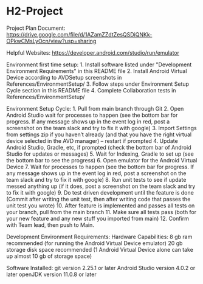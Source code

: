 # H2-Project

Project Plan Document: https://drive.google.com/file/d/1AZamZZdtZesQSDiQNKk-OPkwCMsLyOcn/view?usp=sharing

Helpful Websites: https://developer.android.com/studio/run/emulator 

Environment first time setup:
    1. Install software listed under "Development Environment Requirements" in this README file
    2. Install Android Virtual Device according to AVDSetup screenshots in References/EnvironmentSetup/
    3. Follow steps under Environment Setup Cycle section in this README file
    4. Complete Collaboration tests in References/EnvironmentSetup/ 


Environment Setup Cycle:
    1. Pull from main branch through Git
    2. Open Android Studio wait for processes to happen (see the bottom bar for progress. If any message shows up in the event log in red, post a screenshot on the team slack and try to fix it with google)
    3. Import Settings from settings zip if you haven’t already (and that you have the right virtual device selected in the AVD manager) – restart if prompted
    4. Update Android Studio, Gradle, etc, if prompted (check the bottom bar of Android Studio for updates or messages)
    5. Wait for Indexing, Gradle to set up (see the bottom bar to see the progress)
    6. Open emulator for the Android Virtual Device
    7. Wait for processes to happen (see the bottom bar for progress. If any message shows up in the event log in red, post a screenshot on the team slack and try to fix it with google)
    8. Run unit tests to see if update messed anything up (if it does, post a screenshot on the team slack and try to fix it with google)
    9. Do test driven development until the feature is done (Commit after writing the unit test, then after writing code that passes the unit test you wrote)
    10. After feature is implemented and passes all tests on your branch, pull from the main branch
    11. Make sure all tests pass (both for your new feature and any new stuff you imported from main)
    12. Confirm with Team lead, then push to Main.

Development Environment Requirements:
Hardware Capabilities:
    8 gb ram recommended (for running the Android Virtual Device emulator)
    20 gb storage disk space recommended (1 Android Virtual Device alone can take up almost 10 gb of storage space)

Software Installed:
    git version 2.25.1 or later
    Android Studio version 4.0.2 or later
    openJDK version 11.0.8 or later